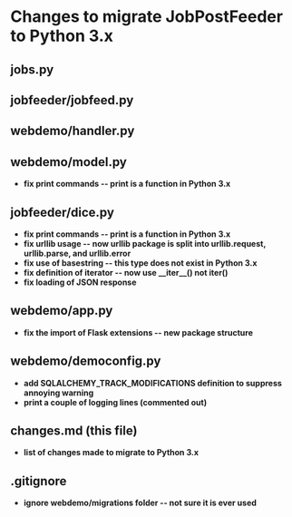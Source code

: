 #  Changes to migrate JobPostFeeder to Python 3.x


## jobs.py
## jobfeeder/jobfeed.py
## webdemo/handler.py
## webdemo/model.py
* **fix print commands -- print is a function in Python 3.x**


## jobfeeder/dice.py
* **fix print commands -- print is a function in Python 3.x**
* **fix urllib usage -- now urllib package is split into urllib.request, urllib.parse, and urllib.error**
* **fix use of basestring -- this type does not exist in Python 3.x**
* **fix definition of iterator -- now use \_\_iter\_\_() not iter()**
* **fix loading of JSON response**


## webdemo/app.py
* **fix the import of Flask extensions -- new package structure**


## webdemo/democonfig.py
* **add SQLALCHEMY_TRACK_MODIFICATIONS definition to suppress annoying warning**
* **print a couple of logging lines (commented out)**


## changes.md (this file)
* **list of changes made to migrate to Python 3.x**


## .gitignore
* **ignore webdemo/migrations folder -- not sure it is ever used**

